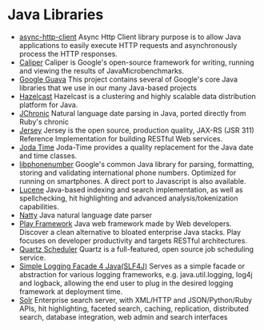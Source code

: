 # Java Libraries #

- [async-http-client](http://github.com/AsyncHttpClient/async-http-client) Async Http Client library purpose is to allow Java applications to easily execute HTTP requests and asynchronously process the HTTP responses.
- [Caliper](http://code.google.com/p/caliper/) Caliper is Google's open-source framework for writing, running and viewing the results of JavaMicrobenchmarks.
- [Google Guava](http://code.google.com/p/guava-libraries/) This project contains several of Google's core Java libraries that we use in our many Java-based projects
- [Hazelcast](http://www.hazelcast.com/) Hazelcast is a clustering and highly scalable data distribution platform for Java.
- [JChronic](https://github.com/samtingleff/jchronic) Natural language date parsing in Java, ported directly from Ruby's chronic
- [Jersey](http://jersey.java.net/) Jersey is the open source, production quality, JAX-RS (JSR 311) Reference Implementation for building RESTful Web services.
- [Joda Time](http://joda-time.sourceforge.net/) Joda-Time provides a quality replacement for the Java date and time classes.
- [libphonenumber](http://code.google.com/p/libphonenumber/) Google's common Java library for parsing, formatting, storing and validating international phone numbers. Optimized for running on smartphones. A direct port to Javascript is also available.
- [Lucene](http://lucene.apache.org/) Java-based indexing and search implementation, as well as spellchecking, hit highlighting and advanced analysis/tokenization capabilities.
- [Natty](https://github.com/joestelmach/natty) Java natural language date parser 
- [Play Framework](http://www.playframework.org/) Java web framework made by Web developers. Discover a clean alternative to bloated enterprise Java stacks. Play focuses on developer productivity and targets RESTful architectures.
- [Quartz Scheduler](http://www.quartz-scheduler.org/) Quartz is a full-featured, open source job scheduling service.
- [Simple Logging Facade 4 Java(SLF4J)](http://www.slf4j.org/) Serves as a simple facade or abstraction for various logging frameworks, e.g. java.util.logging, log4j and logback, allowing the end user to plug in the desired logging framework at deployment time.
- [Solr](http://lucene.apache.org/) Enterprise search server, with XML/HTTP and JSON/Python/Ruby APIs, hit highlighting, faceted search, caching, replication, distributed search, database integration, web admin and search interfaces
